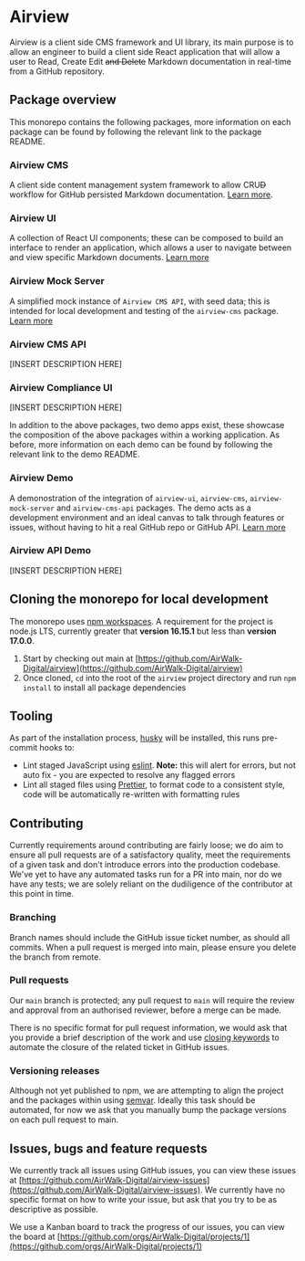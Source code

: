 # Airview

Airview is a client side CMS framework and UI library, its main purpose is to allow an engineer to build a client side React application that will allow a user to Read, Create Edit ~~and Delete~~ Markdown documentation in real-time from a GitHub repository.

## Package overview

This monorepo contains the following packages, more information on each package can be found by following the relevant link to the package README.

### Airview CMS

A client side content management system framework to allow CRU~~D~~ workflow for GitHub persisted Markdown documentation. [Learn more](https://github.com/AirWalk-Digital/airview/tree/main/packages/airview-cms).

### Airview UI

A collection of React UI components; these can be composed to build an interface to render an application, which allows a user to navigate between and view specific Markdown documents. [Learn more](https://github.com/AirWalk-Digital/airview/tree/main/packages/airview-ui)

### Airview Mock Server

A simplified mock instance of `Airview CMS API`, with seed data; this is intended for local development and testing of the `airview-cms` package. [Learn more](https://github.com/AirWalk-Digital/airview/tree/main/packages/airview-mock-server)

### Airview CMS API

[INSERT DESCRIPTION HERE]

### Airview Compliance UI

[INSERT DESCRIPTION HERE]

In addition to the above packages, two demo apps exist, these showcase the composition of the above packages within a working application. As before, more information on each demo can be found by following the relevant link to the demo README.

### Airview Demo

A demonostration of the integration of `airview-ui`, `airview-cms`, `airview-mock-server` and `airview-cms-api` packages. The demo acts as a development environment and an ideal canvas to talk through features or issues, without having to hit a real GitHub repo or GitHub API. [Learn more](https://github.com/AirWalk-Digital/airview/tree/main/apps/airview-demo)

### Airview API Demo

[INSERT DESCRIPTION HERE]

## Cloning the monorepo for local development

The monorepo uses [npm workspaces](https://docs.npmjs.com/cli/v8/using-npm/workspaces). A requirement for the project is node.js LTS, currently greater that **version 16.15.1** but less than **version 17.0.0**.

1. Start by checking out main at [https://github.com/AirWalk-Digital/airview](https://github.com/AirWalk-Digital/airview)
2. Once cloned, `cd` into the root of the `airview` project directory and run `npm install` to install all package dependencies

## Tooling

As part of the installation process, [husky](https://typicode.github.io/husky/#/) will be installed, this runs pre-commit hooks to:

- Lint staged JavaScript using [eslint](https://eslint.org/). **Note:** this will alert for errors, but not auto fix - you are expected to resolve any flagged errors
- Lint all staged files using [Prettier](https://prettier.io/), to format code to a consistent style, code will be automatically re-written with formatting rules

## Contributing

Currently requirements around contributing are fairly loose; we do aim to ensure all pull requests are of a satisfactory quality, meet the requirements of a given task and don't introduce errors into the production codebase. We've yet to have any automated tasks run for a PR into main, nor do we have any tests; we are solely reliant on the dudiligence of the contributor at this point in time.

### Branching

Branch names should include the GitHub issue ticket number, as should all commits. When a pull request is merged into main, please ensure you delete the branch from remote.

### Pull requests

Our `main` branch is protected; any pull request to `main` will require the review and approval from an authorised reviewer, before a merge can be made.

There is no specific format for pull request information, we would ask that you provide a brief description of the work and use [closing keywords](https://docs.github.com/en/issues/tracking-your-work-with-issues/linking-a-pull-request-to-an-issue) to automate the closure of the related ticket in GitHub issues.

### Versioning releases

Although not yet published to npm, we are attempting to align the project and the packages within using [semvar](https://semver.org/). Ideally this task should be automated, for now we ask that you manually bump the package versions on each pull request to main.

## Issues, bugs and feature requests

We currently track all issues using GitHub issues, you can view these issues at [https://github.com/AirWalk-Digital/airview-issues](https://github.com/AirWalk-Digital/airview-issues). We currently have no specific format on how to write your issue, but ask that you try to be as descriptive as possible.

We use a Kanban board to track the progress of our issues, you can view the board at [https://github.com/orgs/AirWalk-Digital/projects/1](https://github.com/orgs/AirWalk-Digital/projects/1)
